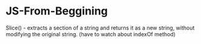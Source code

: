 # JS-From-Beggining


Slice() -   extracts a section of a string and returns it as a new string,
            without modifying the original string.
            (have to watch about indexOf method)